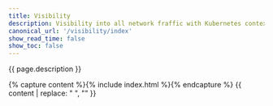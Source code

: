 ```yaml
---
title: Visibility
description: Visibility into all network fraffic with Kubernetes context.
canonical_url: '/visibility/index'
show_read_time: false
show_toc: false
---
```


{{ page.description }}

{% capture content %}{% include index.html %}{% endcapture %}
{{ content | replace: "    ", "" }}
